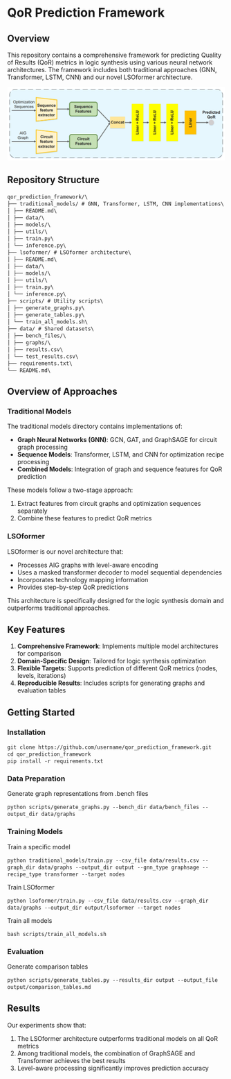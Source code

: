 # QoR Prediction Framework

## Overview

This repository contains a comprehensive framework for predicting Quality of Results (QoR) metrics in logic synthesis using various neural network architectures. The framework includes both traditional approaches (GNN, Transformer, LSTM, CNN) and our novel LSOformer architecture.

![Architecture Overview](images/architecture.jpg)

## Repository Structure
```
qor_prediction_framework/\
├── traditional_models/ # GNN, Transformer, LSTM, CNN implementations\
│ ├── README.md\
│ ├── data/\
│ ├── models/\
│ ├── utils/\
│ ├── train.py\
│ └── inference.py\
├── lsoformer/ # LSOformer architecture\
│ ├── README.md\
│ ├── data/\
│ ├── models/\
│ ├── utils/\
│ ├── train.py\
│ └── inference.py\
├── scripts/ # Utility scripts\
│ ├── generate_graphs.py\
│ ├── generate_tables.py\
│ └── train_all_models.sh\
├── data/ # Shared datasets\
│ ├── bench_files/\
│ ├── graphs/\
│ ├── results.csv\
│ └── test_results.csv\
├── requirements.txt\
└── README.md\
```

## Overview of Approaches

### Traditional Models

The traditional models directory contains implementations of:

- **Graph Neural Networks (GNN)**: GCN, GAT, and GraphSAGE for circuit graph processing
- **Sequence Models**: Transformer, LSTM, and CNN for optimization recipe processing
- **Combined Models**: Integration of graph and sequence features for QoR prediction

These models follow a two-stage approach:
1. Extract features from circuit graphs and optimization sequences separately
2. Combine these features to predict QoR metrics

### LSOformer

LSOformer is our novel architecture that:

- Processes AIG graphs with level-aware encoding
- Uses a masked transformer decoder to model sequential dependencies
- Incorporates technology mapping information
- Provides step-by-step QoR predictions

This architecture is specifically designed for the logic synthesis domain and outperforms traditional approaches.

## Key Features

1. **Comprehensive Framework**: Implements multiple model architectures for comparison
2. **Domain-Specific Design**: Tailored for logic synthesis optimization
3. **Flexible Targets**: Supports prediction of different QoR metrics (nodes, levels, iterations)
4. **Reproducible Results**: Includes scripts for generating graphs and evaluation tables

## Getting Started

### Installation
```terminal
git clone https://github.com/username/qor_prediction_framework.git
cd qor_prediction_framework
pip install -r requirements.txt
```

### Data Preparation

Generate graph representations from .bench files
```
python scripts/generate_graphs.py --bench_dir data/bench_files --output_dir data/graphs
```


### Training Models

Train a specific model
```
python traditional_models/train.py --csv_file data/results.csv --graph_dir data/graphs --output_dir output --gnn_type graphsage --recipe_type transformer --target nodes
```

Train LSOformer
```
python lsoformer/train.py --csv_file data/results.csv --graph_dir data/graphs --output_dir output/lsoformer --target nodes
```

Train all models
```
bash scripts/train_all_models.sh
```


### Evaluation

Generate comparison tables
```
python scripts/generate_tables.py --results_dir output --output_file output/comparison_tables.md
```


## Results

Our experiments show that:

1. The LSOformer architecture outperforms traditional models on all QoR metrics
2. Among traditional models, the combination of GraphSAGE and Transformer achieves the best results
3. Level-aware processing significantly improves prediction accuracy
